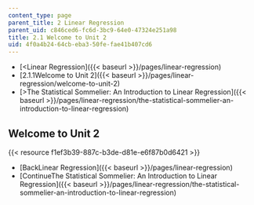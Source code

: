 ```yaml
---
content_type: page
parent_title: 2 Linear Regression
parent_uid: c846ced6-fc6d-3bc9-64e0-47324e251a98
title: 2.1 Welcome to Unit 2
uid: 4f0a4b24-64cb-eba3-50fe-fae41b407cd6
---
```


*   [\<Linear Regression]({{< baseurl >}}/pages/linear-regression)
*   [2.1.1Welcome to Unit 2]({{< baseurl >}}/pages/linear-regression/welcome-to-unit-2)
*   [\>The Statistical Sommelier: An Introduction to Linear Regression]({{< baseurl >}}/pages/linear-regression/the-statistical-sommelier-an-introduction-to-linear-regression)

Welcome to Unit 2
-----------------

{{< resource f1ef3b39-887c-b3de-d81e-e6f87b0d6421 >}}

*   [BackLinear Regression]({{< baseurl >}}/pages/linear-regression)
*   [ContinueThe Statistical Sommelier: An Introduction to Linear Regression]({{< baseurl >}}/pages/linear-regression/the-statistical-sommelier-an-introduction-to-linear-regression)